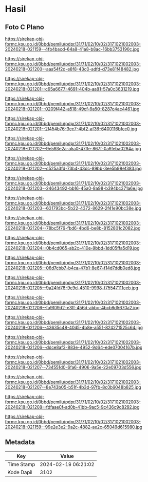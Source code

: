# Hasil

## Foto C Plano

https://sirekap-obj-formc.kpu.go.id/0bbd/pemilu/pdpr/31/71/02/10/02/3171021002003-20240218-021159--4fb4bacd-64a8-41a8-b8ac-16bb3753190c.jpg

https://sirekap-obj-formc.kpu.go.id/0bbd/pemilu/pdpr/31/71/02/10/02/3171021002003-20240218-021200--aaa54f2d-e8f8-43c0-adfd-d73e81f48482.jpg

https://sirekap-obj-formc.kpu.go.id/0bbd/pemilu/pdpr/31/71/02/10/02/3171021002003-20240218-021201--c95a6677-4691-404b-aa81-57a0c3631219.jpg

https://sirekap-obj-formc.kpu.go.id/0bbd/pemilu/pdpr/31/71/02/10/02/3171021002003-20240218-021201--0209f442-a518-49cf-9a50-8287c4ac4461.jpg

https://sirekap-obj-formc.kpu.go.id/0bbd/pemilu/pdpr/31/71/02/10/02/3171021002003-20240218-021201--2f454b76-3ec7-4bf2-af36-6400116bfcc0.jpg

https://sirekap-obj-formc.kpu.go.id/0bbd/pemilu/pdpr/31/71/02/10/02/3171021002003-20240218-021202--9e593e2a-a5a0-473e-867f-0a9feba0294a.jpg

https://sirekap-obj-formc.kpu.go.id/0bbd/pemilu/pdpr/31/71/02/10/02/3171021002003-20240218-021202--c525a3fd-73b4-43dc-89bb-3ee5b98ef383.jpg

https://sirekap-obj-formc.kpu.go.id/0bbd/pemilu/pdpr/31/71/02/10/02/3171021002003-20240218-021203--24643492-bb16-45a0-8a98-b394bc371a6e.jpg

https://sirekap-obj-formc.kpu.go.id/0bbd/pemilu/pdpr/31/71/02/10/02/3171021002003-20240218-021203--631793bc-5b22-4372-8629-2f41e90bc38e.jpg

https://sirekap-obj-formc.kpu.go.id/0bbd/pemilu/pdpr/31/71/02/10/02/3171021002003-20240218-021204--78bc5f76-fbd6-4bd6-be8b-8152801c2082.jpg

https://sirekap-obj-formc.kpu.go.id/0bbd/pemilu/pdpr/31/71/02/10/02/3171021002003-20240218-021204--0b4cd065-ab2c-410e-9bbd-1dd05ffa5d19.jpg

https://sirekap-obj-formc.kpu.go.id/0bbd/pemilu/pdpr/31/71/02/10/02/3171021002003-20240218-021205--06d7cbb7-b4ca-47b1-8e67-f14d7ddb0ed8.jpg

https://sirekap-obj-formc.kpu.go.id/0bbd/pemilu/pdpr/31/71/02/10/02/3171021002003-20240218-021205--9a24fd78-9c9d-4510-9998-f75547111ceb.jpg

https://sirekap-obj-formc.kpu.go.id/0bbd/pemilu/pdpr/31/71/02/10/02/3171021002003-20240218-021206--fa9f09d2-e3ff-456d-abbc-4bcb6d5670a2.jpg

https://sirekap-obj-formc.kpu.go.id/0bbd/pemilu/pdpr/31/71/02/10/02/3171021002003-20240218-021206--43635c48-40d5-4b8e-a551-824271525c64.jpg

https://sirekap-obj-formc.kpu.go.id/0bbd/pemilu/pdpr/31/71/02/10/02/3171021002003-20240218-021206--ddce8af3-883e-4952-9d64-ede07004167b.jpg

https://sirekap-obj-formc.kpu.go.id/0bbd/pemilu/pdpr/31/71/02/10/02/3171021002003-20240218-021207--734551d0-6fa6-4906-9a5e-22e09703d556.jpg

https://sirekap-obj-formc.kpu.go.id/0bbd/pemilu/pdpr/31/71/02/10/02/3171021002003-20240218-021207--8e743b05-b51f-4b3d-97fb-8c0b6048b825.jpg

https://sirekap-obj-formc.kpu.go.id/0bbd/pemilu/pdpr/31/71/02/10/02/3171021002003-20240218-021208--fdfaae0f-ad0b-41bb-9ac5-9c436c9c8292.jpg

https://sirekap-obj-formc.kpu.go.id/0bbd/pemilu/pdpr/31/71/02/10/02/3171021002003-20240218-021159--99e2e3e2-9a2c-4882-ae2c-65049d615980.jpg


## Metadata

| Key        | Value               |
| ---------- | ------------------- |
| Time Stamp | 2024-02-19 06:21:02 |
| Kode Dapil | 3102                |



